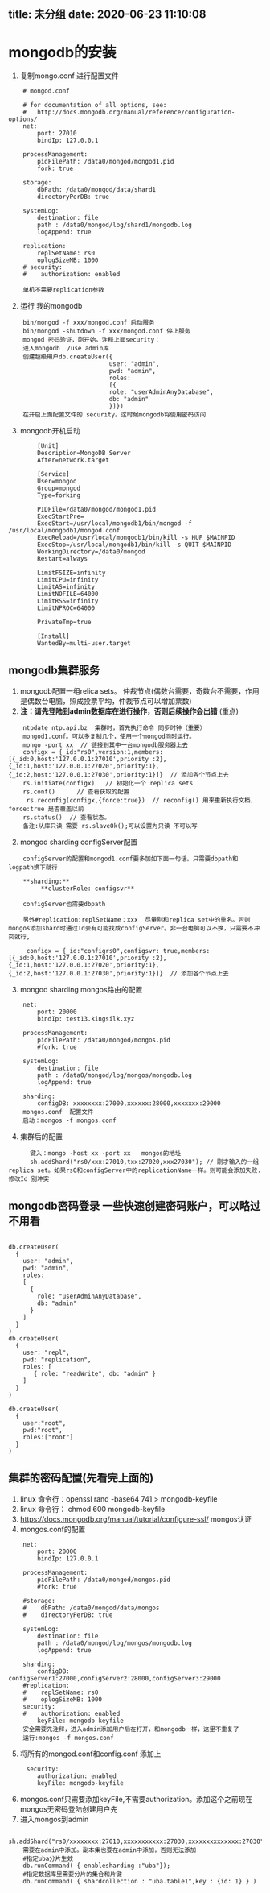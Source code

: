title: 未分组
date: 2020-06-23 11:10:08
---------
# mongodb的安装
1. 复制mongo.conf 进行配置文件
```
	# mongod.conf

	# for documentation of all options, see:
	#   http://docs.mongodb.org/manual/reference/configuration-options/
	net:
		port: 27010
		bindIp: 127.0.0.1

	processManagement:
		pidFilePath: /data0/mongod/mongod1.pid
		fork: true

	storage:
		dbPath: /data0/mongod/data/shard1
		directoryPerDB: true

	systemLog:
		destination: file
		path : /data0/mongod/log/shard1/mongodb.log
		logAppend: true

	replication:
		replSetName: rs0 
		oplogSizeMB: 1000
	# security:
	#    authorization: enabled

	单机不需要replication参数
```

2. 运行 我的mongodb
```
	bin/mongod -f xxx/mongod.conf 启动服务
	bin/mongod -shutdown -f xxx/mongod.conf 停止服务
	mongod 密码验证，刚开始。注释上面security：
	进入mongodb  /use admin库
	创建超级用户db.createUser({
							user: "admin",
							pwd: "admin",
							roles:
							[{
							role: "userAdminAnyDatabase",
							db: "admin"
							}]})
	在开启上面配置文件的 security。这时候mongodb将使用密码访问
```

3. mongodb开机启动
```
		[Unit]
		Description=MongoDB Server
		After=network.target

		[Service]
		User=mongod
		Group=mongod
		Type=forking

		PIDFile=/data0/mongod/mongod1.pid
		ExecStartPre=
		ExecStart=/usr/local/mongodb1/bin/mongod -f /usr/local/mongodb1/mongod.conf
		ExecReload=/usr/local/mongodb1/bin/kill -s HUP $MAINPID
		ExecStop=/usr/local/mongodb1/bin/kill -s QUIT $MAINPID
		WorkingDirectory=/data0/mongod
		Restart=always

		LimitFSIZE=infinity
		LimitCPU=infinity
		LimitAS=infinity
		LimitNOFILE=64000
		LimitRSS=infinity
		LimitNPROC=64000

		PrivateTmp=true

		[Install]
		WantedBy=multi-user.target
```

## mongodb集群服务
1.  mongodb配置一组relica sets。 仲裁节点(偶数台需要，奇数台不需要，作用是偶数台电脑，照成投票平均，仲裁节点可以增加票数)
2. **注：请先登陆到admin数据库在进行操作，否则后续操作会出错** (重点)
```
	ntpdate ntp.api.bz  集群时，首先执行命令 同步时钟（重要）
	mongod1.conf。可以多复制几个，使用一个mongod同时运行。
	mongo -port xx  // 链接到其中一台mongodb服务器上去
	configx = {_id:"rs0",version:1,members:[{_id:0,host:'127.0.0.1:27010',priority :2},{_id:1,host:'127.0.0.1:27020',priority:1},{_id:2,host:'127.0.0.1:27030',priority:1}]}  // 添加各个节点上去
	rs.initiate(configx)   // 初始化一个 replica sets
	rs.conf()      // 查看获取的配置
	 rs.reconfig(configx,{force:true})  // reconfig() 用来重新执行文档，force:true 是否覆盖以前
	rs.status()  // 查看状态。
	备注:从库只读 需要 rs.slaveOk();可以设置为只读 不可以写
```

2. mongod sharding configServer配置
```
	configServer的配置和mongod1.conf要多加如下面一句话。只需要dbpath和logpath换下就行

	**sharding:**
 		 **clusterRole: configsvr**

	configServer也需要dbpath

	另外#replication:replSetName：xxx  尽量别和replica set中的重名。否则mongos添加shard时通过Id会有可能找成configServer。非一台电脑可以不换，只需要不冲突就行,

	 configx = {_id:"configrs0",configsvr: true,members:[{_id:0,host:'127.0.0.1:27010',priority :2},{_id:1,host:'127.0.0.1:27020',priority:1},{_id:2,host:'127.0.0.1:27030',priority:1}]}  // 添加各个节点上去
```

3. mongod sharding mongos路由的配置
```
	net:
		port: 20000
		bindIp: test13.kingsilk.xyz

	processManagement:
		pidFilePath: /data0/mongod/mongos.pid
		#fork: true

	systemLog:
		destination: file
		path : /data0/mongod/log/mongos/mongodb.log
		logAppend: true

	sharding:
		configDB: xxxxxxxx:27000,xxxxxx:28000,xxxxxxx:29000
	mongos.conf  配置文件
	启动：mongos -f mongos.conf
```

4. 集群后的配置
```
	  键入：mongo -host xx -port xx   mongos的地址
	  sh.addShard("rs0/xxx:27010,txx:27020,xxx27030"); // 刚才输入的一组replica set。如果rs0和configServer中的replicationName一样。则可能会添加失败.修改Id 别冲突
```

## mongodb密码登录 一些快速创建密码账户，可以略过不用看

```

db.createUser(
  {
    user: "admin",
    pwd: "admin",
    roles:
    [
      {
        role: "userAdminAnyDatabase",
        db: "admin"
      }
    ]
  }
)
db.createUser(
  {
    user: "repl",
    pwd: "replication",
    roles: [
       { role: "readWrite", db: "admin" }
    ]
  }
)

db.createUser(
  {
    user:"root",
    pwd:"root",
    roles:["root"]
  }
)
```

##  集群的密码配置(先看完上面的)
1. linux 命令行：openssl rand -base64 741 > mongodb-keyfile
2. linux 命令行： chmod 600 mongodb-keyfile
3. https://docs.mongodb.org/manual/tutorial/configure-ssl/ mongos认证
4. mongos.conf的配置
```
	net:
		port: 20000
		bindIp: 127.0.0.1

	processManagement:
		pidFilePath: /data0/mongod/mongos.pid
		#fork: true

	#storage:
	#    dbPath: /data0/mongod/data/mongos
	#    directoryPerDB: true

	systemLog:
		destination: file
		path : /data0/mongod/log/mongos/mongodb.log
		logAppend: true

	sharding:
		configDB: configServer1:27000,configServer2:28000,configServer3:29000
	#replication:
	#    replSetName: rs0
	#    oplogSizeMB: 1000
	security:
	#    authorization: enabled
		keyFile: mongodb-keyfile
	安全需要先注释，进入admin添加用户后在打开，和mongodb一样，这里不重复了
	运行:mongos -f mongos.conf
```

5. 将所有的mongod.conf和config.conf 添加上 
```
	 security:
		authorization: enabled
		keyFile: mongodb-keyfile
```

6. mongos.conf只需要添加keyFile,不需要authorization。添加这个之前现在mongos无密码登陆创建用户先
7. 进入mongos到admin
```
	sh.addShard("rs0/xxxxxxxx:27010,xxxxxxxxxxx:27030,xxxxxxxxxxxxxx:27030");
	需要在admin中添加。副本集也要在admin中添加，否则无法添加
	#指定uba分片生效
	db.runCommand( { enablesharding :"uba"});
	#指定数据库里需要分片的集合和片键
	db.runCommand( { shardcollection : "uba.table1",key : {id: 1} } )
```
